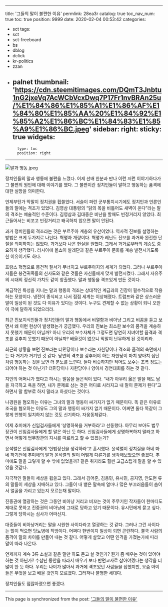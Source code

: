
---
title: '그들의 말이 불편한 이유'
permlink: 28ea3r
catalog: true
toc_nav_num: true
toc: true
position: 9999
date: 2020-02-04 00:53:42
categories:
- sct
tags:
- sct
- sct-freeboard
- bs
- dblog
- dclick
- kr-politics
- zzan
- palnet
thumbnail: 'https://cdn.steemitimages.com/DQmT3Jnbtu1nG2jxeVq7AcWCbVcxDwq7P17Fr1nvBRAn25u/%E1%84%86%E1%85%A1%E1%86%AF%E1%84%80%E1%85%AA%20%E1%84%92%E1%85%A2%E1%86%BC%E1%84%83%E1%85%A9%E1%86%BC.jpeg'
sidebar:
    right:
        sticky: true
widgets:
    -
        type: toc
        position: right
---


![말과 행동.jpeg](https://cdn.steemitimages.com/DQmT3Jnbtu1nG2jxeVq7AcWCbVcxDwq7P17Fr1nvBRAn25u/%E1%84%86%E1%85%A1%E1%86%AF%E1%84%80%E1%85%AA%20%E1%84%92%E1%85%A2%E1%86%BC%E1%84%83%E1%85%A9%E1%86%BC.jpeg)


정치인들의 말과 행동에 불편을 느꼈다. 어제 선배 한분과 만나 이런 저런 이야기하다가 그 불편의 원인에 대해 이야기를 했다. 그 불편이란 정치인들이 말하고 행동하는 품격에 대한 실망을 의미한다.

언제부턴가 막말이 정치권을 휩쓸었다. 서슬이 퍼런 군부통치시기에도 정치인과 언론인들의 말에는 격조가 있었다. 김영삼 대통령의 “닭의 목을 비틀어도 새벽이 온다”라는 말의 격조는 예술적인 수준이다. 김영삼과 김대중은 비난을 할때도 빈정거리지 않았다. 최근들어서는 비꼬고 빈정거리고 왜곡하지 않으면 말이 안된다.

과거 정치인들의 격조라는 것은 부르주아 계층의 유산이었다. 역사적 진보를 설명하는 방법은 크게 두가지로 나뉜다. 혁명과 개량이다. 혁명가 레닌도 진보를 과거와 완전한 단절을 의미하지는 않았다. 과거보다 나은 현실을 원했다. 그래서 과거로부터의 계승도 중요하게 생각했다. 러시아에 볼쇼이 발레단과 같은 부르주아 문화를 계승 발전시키도록 한 이유이기도 하다.

프랑스 혁명으로 봉건적 질서가 무너지고 부르주아지의 세계가 되었다. 그러나 부르주아지들은 봉건귀족들의 신사도와 같은 것들은 자신들에게 맞게 발전시켰다. 그래서 자유주의 시대의 정신적 가치도 같이 창출했다. 말과 행동을 격조있게 만든 것이다.

계급적인 특성을 지니는 말과 행동의 격조는 상대적인 계급과의 긴장이 필수적으로 작용하는 모양이다. 냉전이 종식되고 나서 점점 세계는 이상해졌다. 트럼프와 같은 상스러운 말이 일상이 된 것도 다 이유가 있다는 것이다. 누구도 견제할 수 없는 상황이 되니 오만이 극에 달하게 되었으리라.

최근 진보지식인들과 정치인들의 말과 행동에서 비열함과 비아냥 그리고 비꼼을 듣고 보면서 왜 이런 현상이 발생했는가 궁금했다. 우리의 진보는 최소한 보수의 품격을 계승하지 못했기 때문이 아닐까? 아니 우리의 보수자체가 그정도면 당연히 지녀야할 품격과 격조를 갖추지 못했기 때문이 아닐까? 배울것이 없으니 막말이 난무하게 된 것이리라.

최근의 상황을 보면 진보라는 더민당이나 보수라는 자한당이나 격조와 품격의 측면에서는 다 거기가 거기인 것 같다. 당연히 격조를 갖추어야 하는 자한당이 마치 양아치 집단처럼 행동하는 것을 보면 더 분노를 느낀다. 둘다 비슷하지만 적어도 보수는 조폭 정도는 되어야 하는 것 아닌가? 더민당이나 자한당이나 양아치 경연대회를 하는 것 같다.

지인의 어머니가 했다고 하시는 말씀을 들은적이 있다. “내가 아무리 옳은 말을 해도 남을 자극하고 욕을 하면, 내가 문제로 삼는 것은 어디로 사라지고 내 말이 문제가 된다”고 하면서 말 함부로 하지 말라고 하셨다는 것이다.

나경원을 혐오하는 이유는 그녀의 말과 행동이 싸가지가 없기 때문이다. 똑 같은 이유로 조국을 혐오하는 이유도 그의 말과 행동이 싸가지 없기 때문이다. 어쩌면 둘다 똑같이 그렇게 언행이 일치하지 않는 것도 신기하다. 자웅동체같다.

어제 추미애가 신임검사들에게 ‘상명하복을 거부하라’고 선동했다. 아무리 보아도 법무장관이 신임검사들에게 할 말은 아닌 듯 하다. 신임검사들에게 상명하복하지 말라고 하면서 어떻게 법무장관의 지시를 따르라고 할 수 있겠는가?

윤석렬은 신임검사에게 ‘헌법정신을 생각하라’고 훈시했다. 윤석렬이 정치질을 하네 마네 하기전에 추미애의 말과 윤석렬의 말이 어떻게 다른가를 생각해보았으면 좋겠다. 추미애도 말을 그렇게 할 수 밖에 없었을까? 같은 취지라도 훨씬 고급스럽게 말을 할 수 있었을 것같다.

자극적인 말들이 세상을 휩쓸고 있다. 그래서 김어준, 김용민, 유시민, 공지영, 안도현 류의 말들이 세상을 지배하고 있다. 그들이 내 뱉은 말속에 얼마나 많은 부끄러움들이 숨어서 얼굴을 가리고 있는지 모르는채 말이다.

진중권에 열광하는 것은 그동안 비아냥 거리고 비꼬는 것이 주무기인 작자들이 한마디도 제대로 못하고 진중권의 비아냥에 그대로 당하고 있기 때문이다. 유시민에게 묻고 싶다. 그렇게 당하시는 심사가 어떠신지.

대중들이 비아냥거리는 말을 시원한 사이다라고 열광하는 것 같다. 그러나 그런 사이다는 많이 먹으면 당뇨병에 직방이다. 어쩌다 한번이지 일상이 되면 곤란하다. 결국 사람의 품격이 말의 차이를 만들어 내는 것 같다. 어떻게 살았고 어떤 인격을 가졌는가에 따라 말이 따라 나온다.

언제까지 계속 3류 소설과 같은 말만 하도 듣고 살 것인가? 뭔가 좀 배우는 것이 있어야 하는 것 아닌가? 수삼년 동안을 따라서 배우기 보다 반면교사로 삼아야겠다는 생각을 더 많이 한 듯 하다. 우리는 나이가 많아서 과거에 격조있던 사람들을 접했지만, 요즘 아이들은 무엇을 보고 배울 것인지 모르겠다. 그러저나 불행한 세대다.

정치인들도 점잖아졌으면 좋겠다.

- - -

This page is synchronized from the post: ['그들의 말이 불편한 이유'](https://steemit.com/@oldstone/28ea3r)
